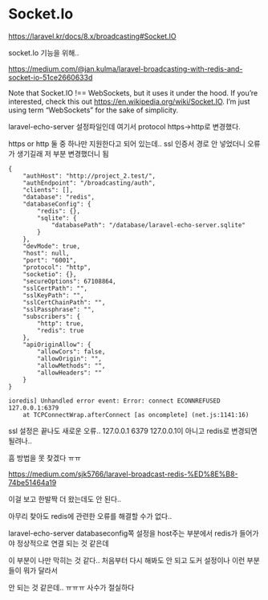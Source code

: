 # Socket.Io

https://laravel.kr/docs/8.x/broadcasting#Socket.IO

socket.Io 기능을 위해..

https://medium.com/@jan.kulma/laravel-broadcasting-with-redis-and-socket-io-51ce2660633d

Note that Socket.IO !== WebSockets, but it uses it under the hood. If you’re interested, check this out https://en.wikipedia.org/wiki/Socket.IO. I’m just using term “WebSockets” for the sake of simplicity.


laravel-echo-server 설정파일인데 여기서 protocol https->http로 변경했다.

https or http 둘 중 하나만 지원한다고 되어 있는데.. ssl 인증서 경로 안 넣었더니 오류가 생기길래 저 부분 변경했더니 됨


```
{
	"authHost": "http://project_2.test/",
	"authEndpoint": "/broadcasting/auth",
	"clients": [],
	"database": "redis",
	"databaseConfig": {
		"redis": {},
		"sqlite": {
			"databasePath": "/database/laravel-echo-server.sqlite"
		}
	},
	"devMode": true,
	"host": null,
	"port": "6001",
	"protocol": "http",
	"socketio": {},
	"secureOptions": 67108864,
	"sslCertPath": "",
	"sslKeyPath": "",
	"sslCertChainPath": "",
	"sslPassphrase": "",
	"subscribers": {
		"http": true,
		"redis": true
	},
	"apiOriginAllow": {
		"allowCors": false,
		"allowOrigin": "",
		"allowMethods": "",
		"allowHeaders": ""
	}
}
```

```
ioredis] Unhandled error event: Error: connect ECONNREFUSED 127.0.0.1:6379
    at TCPConnectWrap.afterConnect [as oncomplete] (net.js:1141:16)
```

ssl 설정은 끝나도 새로운 오류.. 127.0.0.1 6379 127.0.0.1이 아니고 redis로 변경되면 될려나..

흠 방법을 못 찾겠다 ㅠㅠ

https://medium.com/sjk5766/laravel-broadcast-redis-%ED%8E%B8-74be51464a19

이걸 보고 한발짝 더 왔는데도 안 된다..

아무리 찾아도 redis에 관련한 오류를 해결할 수가 없다..

laravel-echo-server databaseconfig쪽 설정을 host주는 부분에서 redis가 들어가야 정상적으로 연결 되는 것 같은데

이 부분이 나만 막히는 것 같다.. 처음부터 다시 해봐도 안 되고 도커 설정이나 이런 부분들이 뭐가 달라서

안 되는 것 같은데.. ㅠㅠㅠ 사수가 절실하다